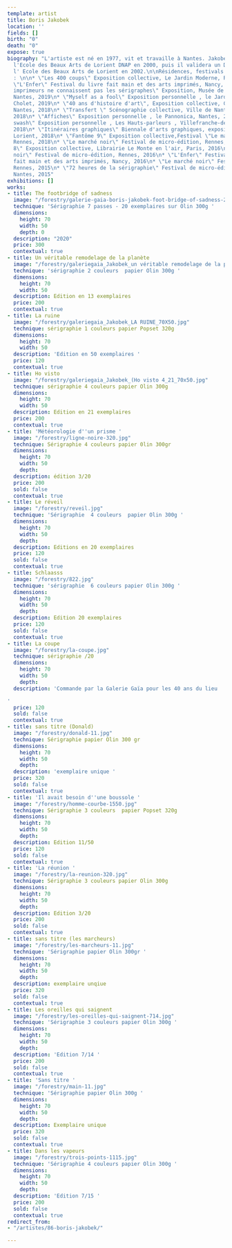 ```yaml
---
template: artist
title: Boris Jakobek
location: ''
fields: []
birth: "0"
death: "0"
expose: true
biography: "L'artiste est né en 1977, vit et travaille à Nantes. Jakobek fréqente
  l'Ecole des Beaux Arts de Lorient DNAP en 2000, puis il validera un DNSEP Art à
  l' Ecole des Beaux Arts de Lorient en 2002.\n\nRésidences, festivals & expositions
  : \n\n* \"Les 400 coups\" Exposition collective, Le Jardin Moderne, Rennes, 2019\n*
  \"L'Enfer\" Festival du livre fait main et des arts imprimés, Nancy, 2019\n* \"Les
  imprimeurs ne connaissent pas les sérigraphes\" Exposition, Musée de l'imprimerie,
  Nantes, 2019\n* \"Myself as a fool\" Exposition personnelle , le Jardin de verre,
  Cholet, 2019\n* \"40 ans d'histoire d'art\", Exposition collective, Galerie Gaïa,
  Nantes, 2018\n* \"Transfert \" Scénographie collective, Ville de Nantes et Rezé,
  2018\n* \"Affiches\" Exposition personnelle , le Pannonica, Nantes, 2018\n* \"Swish
  swash\" Exposition personnelle , Les Hauts-parleurs , Villefranche-de-Rouergue,
  2018\n* \"Itinéraires graphiques\" Biennale d'arts graphiques, exposition collective,
  Lorient, 2018\n* \"Fantôme 9\" Exposition collective,Festival \"Le marché noir\",
  Rennes, 2018\n* \"Le marché noir\" Festival de micro-édition, Rennes, 2017\n* \"Fantôme
  8\" Exposition collective, Librairie Le Monte en l'air, Paris, 2016\n* \"Le marché
  noir\" Festival de micro-édition, Rennes, 2016\n* \"L'Enfer\" Festival du livre
  fait main et des arts imprimés, Nancy, 2016\n* \"Le marché noir\" Festival de micro-édition,
  Rennes, 2015\n* \"72 heures de la sérigraphie\" Festival de micro-édition, Pol'n,
  Nantes, 2015"
exhibitions: []
works:
- title: The footbridge of sadness
  image: "/forestry/galerie-gaia-boris-jakobek-foot-bridge-of-sadness-21e-70x50.jpg"
  technique: 'Sérigraphie 7 passes - 20 exemplaires sur Olin 300g '
  dimensions:
    height: 70
    width: 50
    depth: 0
  description: "2020"
  price: 300
  contextual: true
- title: Un véritable remodelage de la planète
  image: "/forestry/galeriegaia_Jakobek_un véritable remodelage de la planète_70X50.jpg"
  technique: 'sérigraphie 2 couleurs  papier Olin 300g '
  dimensions:
    height: 70
    width: 50
  description: Edition en 13 exemplaires
  price: 200
  contextual: true
- title: La ruine
  image: "/forestry/galeriegaia_Jakobek_LA RUINE_70X50.jpg"
  technique: sérigraphie 1 couleurs papier Popset 320g
  dimensions:
    height: 70
    width: 50
  description: 'Edition en 50 exemplaires '
  price: 120
  contextual: true
- title: Ho visto
  image: "/forestry/galeriegaia_Jakobek_(Ho visto 4_21_70x50.jpg"
  technique: sérigraphie 4 couleurs papier Olin 300g
  dimensions:
    height: 70
    width: 50
  description: Edition en 21 exemplaires
  price: 200
  contextual: true
- title: 'Météorologie d''un prisme '
  image: "/forestry/ligne-noire-320.jpg"
  technique: Sérigraphie 4 couleurs papier 0lin 300gr
  dimensions:
    height: 70
    width: 50
    depth: 
  description: édition 3/20
  price: 200
  sold: false
  contextual: true
- title: Le réveil
  image: "/forestry/reveil.jpg"
  technique: 'Sérigraphie  4 couleurs  papier Olin 300g '
  dimensions:
    height: 70
    width: 50
    depth: 
  description: Editions en 20 exemplaires
  price: 120
  sold: false
  contextual: true
- title: Schlaasss
  image: "/forestry/822.jpg"
  technique: 'sérigraphie  6 couleurs papier Olin 300g '
  dimensions:
    height: 70
    width: 50
    depth: 
  description: Edition 20 exemplaires
  price: 120
  sold: false
  contextual: true
- title: La coupe
  image: "/forestry/la-coupe.jpg"
  technique: sérigraphie /20
  dimensions:
    height: 70
    width: 50
    depth: 
  description: 'Commande par la Galerie Gaïa pour les 40 ans du lieu

'
  price: 120
  sold: false
  contextual: true
- title: sans titre (Donald)
  image: "/forestry/donald-11.jpg"
  technique: Sérigraphie papier Olin 300 gr
  dimensions:
    height: 70
    width: 50
    depth: 
  description: 'exemplaire unique '
  price: 320
  sold: false
  contextual: true
- title: 'Il avait besoin d''une boussole '
  image: "/forestry/homme-courbe-1550.jpg"
  technique: Sérigraphie 3 couleurs  papier Popset 320g
  dimensions:
    height: 70
    width: 50
    depth: 
  description: Edition 11/50
  price: 120
  sold: false
  contextual: true
- title: 'La réunion '
  image: "/forestry/la-reunion-320.jpg"
  technique: Sérigraphie 3 couleurs papier Olin 300g
  dimensions:
    height: 70
    width: 50
    depth: 
  description: Edition 3/20
  price: 200
  sold: false
  contextual: true
- title: sans titre (les marcheurs)
  image: "/forestry/les-marcheurs-11.jpg"
  technique: 'Sérigraphie papier Olin 300gr '
  dimensions:
    height: 70
    width: 50
    depth: 
  description: exemplaire unqiue
  price: 320
  sold: false
  contextual: true
- title: Les oreilles qui saignent
  image: "/forestry/les-oreilles-qui-saignent-714.jpg"
  technique: 'Sérigraphie 3 couleurs papier Olin 300g '
  dimensions:
    height: 70
    width: 50
    depth: 
  description: 'Edition 7/14 '
  price: 200
  sold: false
  contextual: true
- title: 'Sans titre '
  image: "/forestry/main-11.jpg"
  technique: 'Sérigraphie papier Olin 300g '
  dimensions:
    height: 70
    width: 50
    depth: 
  description: Exemplaire unique
  price: 320
  sold: false
  contextual: true
- title: Dans les vapeurs
  image: "/forestry/trois-points-1115.jpg"
  technique: 'Sérigraphie 4 couleurs papier Olin 300g '
  dimensions:
    height: 70
    width: 50
    depth: 
  description: 'Edition 7/15 '
  price: 200
  sold: false
  contextual: true
redirect_from:
- "/artistes/86-boris-jakobek/"

---
```

